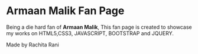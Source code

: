 <h1>Armaan Malik Fan Page</h1>
<p>Being a die hard fan of <strong>Armaan Malik</strong>, This fan page is created to showcase my works on HTML5,CSS3, JAVASCRIPT, BOOTSTRAP and JQUERY.</p>
<p>Made by Rachita Rani</p>
